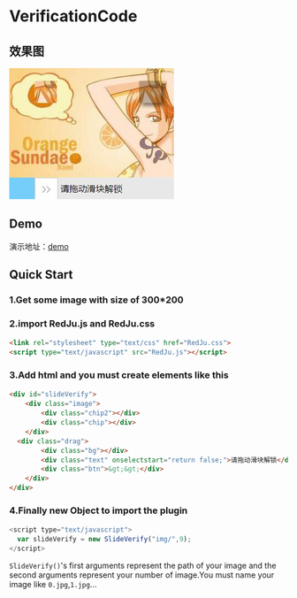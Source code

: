 # VerificationCode
## 效果图   
![效果图](result.jpg)
## Demo
演示地址：[demo](https://redjupid.github.io/VerificationCode/demo.html)
## Quick Start
### 1.Get some image with size of 300*200
### 2.import RedJu.js and RedJu.css
```html
<link rel="stylesheet" type="text/css" href="RedJu.css">
<script type="text/javascript" src="RedJu.js"></script>
```
### 3.Add html and you must create elements like this
```html
<div id="slideVerify">
    <div class="image">
        <div class="chip2"></div>
        <div class="chip"></div>
    </div>
  <div class="drag">
        <div class="bg"></div>
        <div class="text" onselectstart="return false;">请拖动滑块解锁</div>
        <div class="btn">&gt;&gt;</div>
    </div>
</div>
```
### 4.Finally new Object to import the plugin
```javascript
<script type="text/javascript">
  var slideVerify = new SlideVerify("img/",9);
</script>
```
`SlideVerify()`'s first arguments represent the path of your image and the second arguments represent your number of image.You must name your image like `0.jpg`,`1.jpg`...
